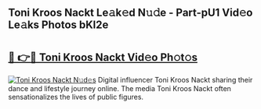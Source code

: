 ## Toni Kroos Nackt Le𝚊k𝚎d N𝚞𝚍e - Part-pU1 Vid𝚎o Le𝚊ks Photos bKl2e

# <h2><a href="http://fb12zj.evod.top/?m=Toni+Kroos+Nackt">🔗 👉🔴 Toni Kroos Nackt Vid𝚎o Ph𝚘t𝚘s</a></h2>

[![Toni Kroos Nackt N𝚞d𝚎s](https://i.imgur.com/8V9OHl7.gif)](http://fb12zj.evod.top/?m=Toni+Kroos+Nackt)
Digital influencer Toni Kroos Nackt sharing their dance and lifestyle journey online. The media Toni Kroos Nackt often sensationalizes the lives of public figures. 
